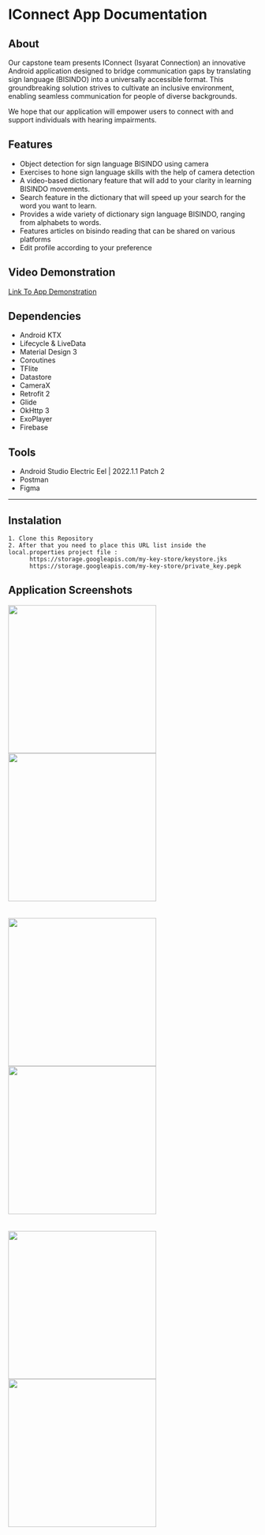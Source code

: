 # IConnect App Documentation

## About
Our capstone team presents IConnect (Isyarat Connection)  an innovative Android application designed to bridge communication gaps by translating sign language (BISINDO) into a universally accessible format. This groundbreaking solution strives to cultivate an inclusive environment, enabling seamless communication for people of diverse backgrounds.

We hope that our application will empower users to connect with and support individuals with hearing impairments.

## Features

- Object detection for sign language BISINDO using camera
- Exercises to hone sign language skills with the help of camera detection
- A video-based dictionary feature that will add to your clarity in learning BISINDO movements.
- Search feature in the dictionary that will speed up your search for the word you want to learn.
- Provides a wide variety of dictionary sign language BISINDO, ranging from alphabets to words.
- Features articles on bisindo reading that can be shared on various platforms 
- Edit profile according to your preference

## Video Demonstration

[Link To App Demonstration](https://example.com)


## Dependencies

- Android KTX
- Lifecycle & LiveData
- Material Design 3
- Coroutines
- TFlite
- Datastore
- CameraX
- Retrofit 2
- Glide
- OkHttp 3
- ExoPlayer
- Firebase

## Tools

- Android Studio Electric Eel | 2022.1.1 Patch 2
- Postman
- Figma
---

## Instalation
```properties
1. Clone this Repository
2. After that you need to place this URL list inside the local.properties project file : 
      https://storage.googleapis.com/my-key-store/keystore.jks
      https://storage.googleapis.com/my-key-store/private_key.pepk
```

## Application Screenshots
<div>
  <img width="300" src="https://storage.googleapis.com/iconnect-ui/splash-screen.jpg">
  <img  width="300" src="https://storage.googleapis.com/iconnect-ui/signup.jpg">
</div>
<br><br>

<div>
  <img  width="300" src="https://storage.googleapis.com/iconnect-ui/login.jpg">
  <img width="300" src="https://storage.googleapis.com/iconnect-ui/home.jpg">
</div>
<br><br>

<div>
  <img width="300" src="https://storage.googleapis.com/iconnect-ui/artikel.jpg">
  <img width="300" src="https://storage.googleapis.com/iconnect-ui/dictionary.jpg">
</div>




